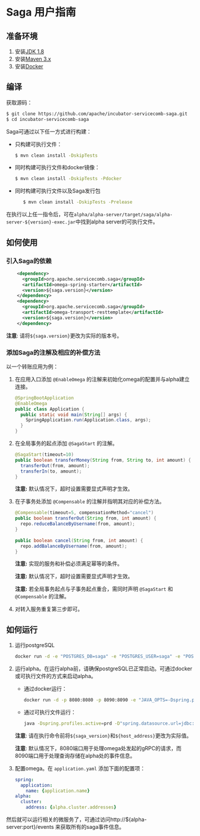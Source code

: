 # Saga 用户指南
## 准备环境
1. 安装[JDK 1.8][jdk]
2. 安装[Maven 3.x][maven]
3. 安装[Docker][docker]

[jdk]: http://www.oracle.com/technetwork/java/javase/downloads/jdk8-downloads-2133151.html
[maven]: https://maven.apache.org/install.html
[docker]: https://www.docker.com/get-docker

## 编译

获取源码：
```bash
$ git clone https://github.com/apache/incubator-servicecomb-saga.git
$ cd incubator-servicecomb-saga
```

Saga可通过以下任一方式进行构建：
* 只构建可执行文件：
   ```bash
   $ mvn clean install -DskipTests
   ```

* 同时构建可执行文件和docker镜像：
   ```bash
   $ mvn clean install -DskipTests -Pdocker
   ```

* 同时构建可执行文件以及Saga发行包
   ```bash
      $ mvn clean install -DskipTests -Prelease
   ```
   

在执行以上任一指令后，可在`alpha/alpha-server/target/saga/alpha-server-${version}-exec.jar`中找到alpha server的可执行文件。

## 如何使用
### 引入Saga的依赖
```xml
    <dependency>
      <groupId>org.apache.servicecomb.saga</groupId>
      <artifactId>omega-spring-starter</artifactId>
      <version>${saga.version}</version>
    </dependency>
    <dependency>
      <groupId>org.apache.servicecomb.saga</groupId>
      <artifactId>omega-transport-resttemplate</artifactId>
      <version>${saga.version}</version>
    </dependency>
```
**注意**: 请将`${saga.version}`更改为实际的版本号。

### 添加Saga的注解及相应的补偿方法
以一个转账应用为例：
1. 在应用入口添加 `@EnableOmega` 的注解来初始化omega的配置并与alpha建立连接。
   ```java
   @SpringBootApplication
   @EnableOmega
   public class Application {
     public static void main(String[] args) {
       SpringApplication.run(Application.class, args);
     }
   }
   ```

2. 在全局事务的起点添加 `@SagaStart` 的注解。
   ```java
   @SagaStart(timeout=10)
   public boolean transferMoney(String from, String to, int amount) {
     transferOut(from, amount);
     transferIn(to, amount);
   }
   ```
   **注意:** 默认情况下，超时设置需要显式声明才生效。

3. 在子事务处添加 `@Compensable` 的注解并指明其对应的补偿方法。
   ```java
   @Compensable(timeout=5, compensationMethod="cancel")
   public boolean transferOut(String from, int amount) {
     repo.reduceBalanceByUsername(from, amount);
   }
 
   public boolean cancel(String from, int amount) {
     repo.addBalanceByUsername(from, amount);
   }
   ```

   **注意:** 实现的服务和补偿必须满足幂等的条件。

   **注意:** 默认情况下，超时设置需要显式声明才生效。

   **注意:** 若全局事务起点与子事务起点重合，需同时声明 `@SagaStart` 和 `@Compensable` 的注解。

4. 对转入服务重复第三步即可。

## 如何运行
1. 运行postgreSQL
   ```bash
   docker run -d -e "POSTGRES_DB=saga" -e "POSTGRES_USER=saga" -e "POSTGRES_PASSWORD=password" -p 5432:5432 postgres
   ```

2. 运行alpha。在运行alpha前，请确保postgreSQL已正常启动。可通过docker或可执行文件的方式来启动alpha。
   * 通过docker运行：
      ```bash
      docker run -d -p 8080:8080 -p 8090:8090 -e "JAVA_OPTS=-Dspring.profiles.active=prd -Dspring.datasource.url=jdbc:postgresql://${host_address}:5432/saga?useSSL=false" alpha-server:${saga_version}
      ```
   * 通过可执行文件运行：
      ```bash
      java -Dspring.profiles.active=prd -D"spring.datasource.url=jdbc:postgresql://${host_address}:5432/saga?useSSL=false" -jar alpha-server-${saga_version}-exec.jar
      ```

   **注意**: 请在执行命令前将`${saga_version}`和`${host_address}`更改为实际值。


   **注意**: 默认情况下，8080端口用于处理omega处发起的gRPC的请求，而8090端口用于处理查询存储在alpha处的事件信息。


3. 配置omega。在 `application.yaml` 添加下面的配置项：
   ```yaml
   spring:
     application:
       name: {application.name}
   alpha:
     cluster:
       address: {alpha.cluster.addresses}
   ```

然后就可以运行相关的微服务了，可通过访问http://${alpha-server:port}/events 来获取所有的saga事件信息。
